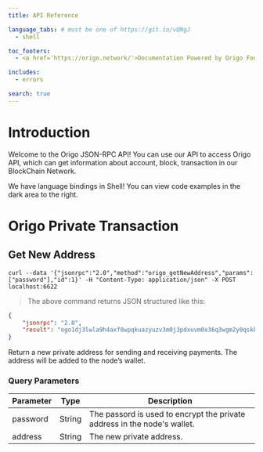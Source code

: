 ```yaml
---
title: API Reference

language_tabs: # must be one of https://git.io/vQNgJ
  - shell

toc_footers:
  - <a href='https://origo.network/'>Documentation Powered by Origo Foundation.</a>

includes:
  - errors

search: true
---
```


# Introduction

Welcome to the Origo JSON-RPC API! You can use our API to access Origo API, which can get information about account, block, transaction in our BlockChain Network.

We have language bindings in Shell! You can view code examples in the dark area to the right.

# Origo Private Transaction

## Get New Address

```shell
curl --data '{"jsonrpc":"2.0","method":"origo_getNewAddress","params":["password"],"id":1}' -H "Content-Type: application/json" -X POST localhost:6622
```

> The above command returns JSON structured like this:

```json
{
    "jsonrpc": "2.0",
    "result": "ogo1dj3lwla9h4axf8wpqkuazyuzv3m0j3pdxuvm0x36q3wgm2y0qskkkzp7anznjtpemggswkmuwe0",
}
```

Return a new private address for sending and receiving payments. The address will be added to the node’s wallet.

### Query Parameters

Parameter | Type | Description
--------- | ------- | -----------
password | String | The passord is used to encrypt the private address in the node's wallet.
address | String | The new private address.

